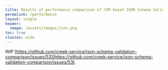```yaml
---
title: Results of performance comparison of JVM based JSON Schema Validation Implementations
permalink: /performance
layout: single
header:
  image: /assets/images/json.png
toc: true
classes: wide
---
```


WIP [https://github.com/creek-service/json-schema-validation-comparison/issues/53](https://github.com/creek-service/json-schema-validation-comparison/issues/53).